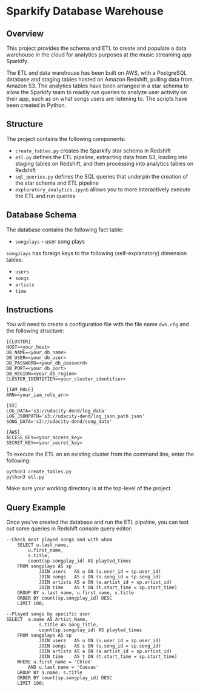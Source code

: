 # Sparkify Database Warehouse

## Overview

This project provides the schema and ETL to create and populate a data warehouse
in the cloud for analytics purposes at the music streaming app Sparkify.

The ETL and data warehouse has been built on AWS, with a PostgreSQL database and
staging tables hosted on Amazon Redshift, pulling data from Amazon S3. The
analytics tables have been arranged in a star schema to allow the Sparkify team
to readily run queries to analyze user activity on their app, such as on what
songs users are listening to. The scripts have been created in Python.

## Structure

The project contains the following components:

* `create_tables.py` creates the Sparkify star schema in Redshift
* `etl.py` defines the ETL pipeline, extracting data from S3, loading into staging tables on Redshift, and then processing into analytics tables on Redshift
* `sql_queries.py` defines the SQL queries that underpin the creation of the star schema and ETL pipeline
* `exploratory_analytics.ipynb` allows you to more interactively execute the ETL and run queries

## Database Schema

The database contains the following fact table:

* `songplays` - user song plays

`songplays` has foreign keys to the following (self-explanatory) dimension
tables:

* `users`
* `songs`
* `artists`
* `time`

## Instructions

You will need to create a configuration file with the file name `dwh.cfg` and
the following structure:

```
[CLUSTER]
HOST=<your_host>
DB_NAME=<your_db_name>
DB_USER=<your_db_user>
DB_PASSWORD=<your_db_password>
DB_PORT=<your_db_port>
DB_REGION=<your_db_region>
CLUSTER_IDENTIFIER=<your_cluster_identifier>

[IAM_ROLE]
ARN=<your_iam_role_arn>

[S3]
LOG_DATA='s3://udacity-dend/log_data'
LOG_JSONPATH='s3://udacity-dend/log_json_path.json'
SONG_DATA='s3://udacity-dend/song_data'

[AWS]
ACCESS_KEY=<your_access_key>
SECRET_KEY=<your_secret_key>
```

To execute the ETL on an existing cluster from the command line, enter the
following:

```
python3 create_tables.py
python3 etl.py
```

Make sure your working directory is at the top-level of the project.

## Query Example

Once you've created the database and run the ETL pipeline, you can test out some
queries in Redshift console query editor:

```
--Check most played songs and with whom
    SELECT u.last_name,
    	u.first_name,
        s.title,
        count(sp.songplay_id) AS playted_times
    FROM songplays AS sp
            JOIN users   AS u ON (u.user_id = sp.user_id)
            JOIN songs   AS s ON (s.song_id = sp.song_id)
            JOIN artists AS a ON (a.artist_id = sp.artist_id)
            JOIN time    AS t ON (t.start_time = sp.start_time)
    GROUP BY u.last_name, u.first_name, s.title
    ORDER BY count(sp.songplay_id) DESC
    LIMIT 100;
```

```
--Played songs by specific user
SELECT  a.name AS Artist_Name,
            s.title AS Song_Title,
        	count(sp.songplay_id) AS playted_times
    FROM songplays AS sp
            JOIN users   AS u ON (u.user_id = sp.user_id)
            JOIN songs   AS s ON (s.song_id = sp.song_id)
            JOIN artists AS a ON (a.artist_id = sp.artist_id)
            JOIN time    AS t ON (t.start_time = sp.start_time)
    WHERE u.first_name = 'Chloe'
    	AND u.last_name = 'Cuevas'
    GROUP BY a.name, s.title
    ORDER BY count(sp.songplay_id) DESC
    LIMIT 100;
```
